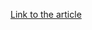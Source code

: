 [Link to the article](https://www.cisa.gov/news-events/alerts/2025/06/02/cisa-adds-five-known-exploited-vulnerabilities-catalog)
